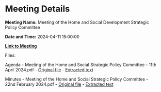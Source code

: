 # Meeting Details

**Meeting Name:** Meeting of the Home and Social Development Strategic Policy Committee

**Date and Time:** 2024-04-11 15:00:00

**[Link to Meeting](https://www.limerick.ie/council/whats-on/meeting-of-the-home-and-social-development-strategic-policy-committee-5)**

Files: 

Agenda - Meeting of the Home and Social Strategic Policy Committee - 11th April 2024.pdf - [Original file](https://www.limerick.ie/sites/default/files/media/documents/2024-04/agenda-meeting-of-the-home-and-social-strategic-policy-committee-11th-april-2024.pdf) - [Extracted text](./Agenda%20-%20Meeting%20of%20the%20Home%20and%20Social%20Strategic%20Policy%20Committee%20-%2011th%20April%202024.md)

Minutes - Meeting of the Home and Social Strategic Policy Committee - 22nd February 2024.pdf - [Original file](https://www.limerick.ie/sites/default/files/media/documents/2024-04/minutes-meeting-of-the-home-and-social-strategic-policy-committee-22nd-february-2024.pdf) - [Extracted text](./Minutes%20-%20Meeting%20of%20the%20Home%20and%20Social%20Strategic%20Policy%20Committee%20-%2022nd%20February%202024.md)

